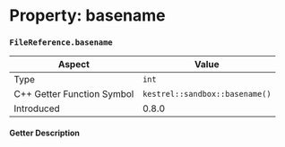 
# Property: basename
### `FileReference.basename`

| Aspect | Value |
| --- | --- |
| Type | `int` |
| C++ Getter Function Symbol | `kestrel::sandbox::basename()` |
| Introduced | 0.8.0 |

#### Getter Description

